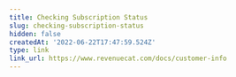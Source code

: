 ```yaml
---
title: Checking Subscription Status
slug: checking-subscription-status
hidden: false
createdAt: '2022-06-22T17:47:59.524Z'
type: link
link_url: https://www.revenuecat.com/docs/customer-info
---
```

